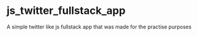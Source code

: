 # js_twitter_fullstack_app
A simple twitter like js fullstack app that was made for the practise purposes 
